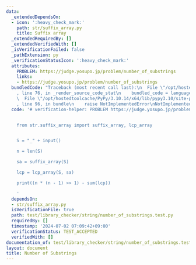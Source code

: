 ```yaml
---
data:
  _extendedDependsOn:
  - icon: ':heavy_check_mark:'
    path: str/suffix_array.py
    title: Suffix array
  _extendedRequiredBy: []
  _extendedVerifiedWith: []
  _isVerificationFailed: false
  _pathExtension: py
  _verificationStatusIcon: ':heavy_check_mark:'
  attributes:
    PROBLEM: https://judge.yosupo.jp/problem/number_of_substrings
    links:
    - https://judge.yosupo.jp/problem/number_of_substrings
  bundledCode: "Traceback (most recent call last):\n  File \"/opt/hostedtoolcache/PyPy/3.10.14/x64/lib/pypy3.10/site-packages/onlinejudge_verify/documentation/build.py\"\
    , line 76, in _render_source_code_stat\n    bundled_code = language.bundle(\n\
    \  File \"/opt/hostedtoolcache/PyPy/3.10.14/x64/lib/pypy3.10/site-packages/onlinejudge_verify/languages/python.py\"\
    , line 96, in bundle\n    raise NotImplementedError\nNotImplementedError\n"
  code: '# verification-helper: PROBLEM https://judge.yosupo.jp/problem/number_of_substrings


    from str.suffix_array import suffix_array, lcp_array


    S = "_" + input()

    n = len(S)

    sa = suffix_array(S)

    lcp = lcp_array(S, sa)

    print((n * (n - 1) >> 1) - sum(lcp))

    '
  dependsOn:
  - str/suffix_array.py
  isVerificationFile: true
  path: test/library_checker/string/number_of_substrings.test.py
  requiredBy: []
  timestamp: '2024-07-02 07:09:42+09:00'
  verificationStatus: TEST_ACCEPTED
  verifiedWith: []
documentation_of: test/library_checker/string/number_of_substrings.test.py
layout: document
title: Number of Substrings
---
```

